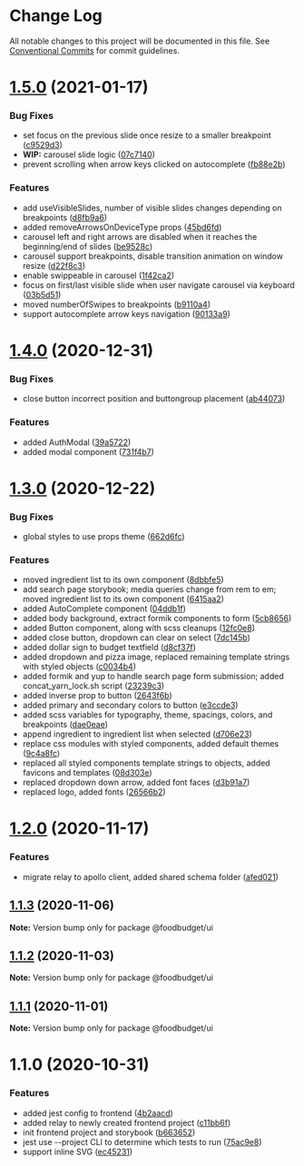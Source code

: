 # Change Log

All notable changes to this project will be documented in this file.
See [Conventional Commits](https://conventionalcommits.org) for commit guidelines.

# [1.5.0](https://github.com/Lilmortal/foodbudget/compare/@foodbudget/ui@1.4.0...@foodbudget/ui@1.5.0) (2021-01-17)


### Bug Fixes

* set focus on the previous slide once resize to a smaller breakpoint ([c9529d3](https://github.com/Lilmortal/foodbudget/commit/c9529d3f616746a61597bb89bde0ef9fa83cc202))
* **WIP:** carousel slide logic ([07c7140](https://github.com/Lilmortal/foodbudget/commit/07c714042db6cc41f5efea10cbfa3c52def387ca))
* prevent scrolling when arrow keys clicked on autocomplete ([fb88e2b](https://github.com/Lilmortal/foodbudget/commit/fb88e2bb9b091578b3e52dfa555ff5f173260447))


### Features

* add useVisibleSlides, number of visible slides changes depending on breakpoints ([d8fb9a6](https://github.com/Lilmortal/foodbudget/commit/d8fb9a6d526afd78a689f6cd0dc30f51724eb0ce))
* added removeArrowsOnDeviceType props ([45bd6fd](https://github.com/Lilmortal/foodbudget/commit/45bd6fd05f981c252722c6dec6a13aa402c39d17))
* carousel left and right arrows are disabled when it reaches the beginning/end of slides ([be9528c](https://github.com/Lilmortal/foodbudget/commit/be9528cb1c676b8590a6b020d9b238b5937e5ec7))
* carousel support breakpoints, disable transition animation on window resize ([d22f8c3](https://github.com/Lilmortal/foodbudget/commit/d22f8c3b019cb47acf41716a2136edb9b091694e))
* enable swippeable in carousel ([1f42ca2](https://github.com/Lilmortal/foodbudget/commit/1f42ca287205e0398d3bf5778789011efe3f48d7))
* focus on first/last visible slide when user navigate carousel via keyboard ([03b5d51](https://github.com/Lilmortal/foodbudget/commit/03b5d510e49dd699e06b9d19eda6be20223def68))
* moved numberOfSwipes to breakpoints ([b9110a4](https://github.com/Lilmortal/foodbudget/commit/b9110a48a163a81a33e5f04387af3fe3eba7c5b6))
* support autocomplete arrow keys navigation ([90133a9](https://github.com/Lilmortal/foodbudget/commit/90133a95bb50c5d5c507159a2206ebcaeb133fe4))





# [1.4.0](https://github.com/Lilmortal/foodbudget/compare/@foodbudget/ui@1.3.0...@foodbudget/ui@1.4.0) (2020-12-31)


### Bug Fixes

* close button incorrect position and buttongroup placement ([ab44073](https://github.com/Lilmortal/foodbudget/commit/ab44073c588b2a56c3a62373540f7224e75397a2))


### Features

* added AuthModal ([39a5722](https://github.com/Lilmortal/foodbudget/commit/39a572242d1a746ad2cb9db3da7e256ff38062d2))
* added modal component ([731f4b7](https://github.com/Lilmortal/foodbudget/commit/731f4b756d9a7e0b5ab73e594b7dbfb6df78e9cf))





# [1.3.0](https://github.com/Lilmortal/foodbudget/compare/@foodbudget/ui@1.2.0...@foodbudget/ui@1.3.0) (2020-12-22)


### Bug Fixes

* global styles to use props theme ([662d6fc](https://github.com/Lilmortal/foodbudget/commit/662d6fc30f21112ddd59989fedaa9bc434164412))


### Features

*  moved ingredient list to its own component ([8dbbfe5](https://github.com/Lilmortal/foodbudget/commit/8dbbfe55f577aca0f53549ea59b37ac034aaf08c))
* add search page storybook; media queries change from rem to em; moved ingredient list to its own component ([6415aa2](https://github.com/Lilmortal/foodbudget/commit/6415aa2b081d9a498cbaeff33bd91c86d5f07bd8))
* added AutoComplete component ([04ddb1f](https://github.com/Lilmortal/foodbudget/commit/04ddb1fd3ffc4087ec7c1adf70da0cf0aebe3b6a))
* added body background, extract formik components to form ([5cb8656](https://github.com/Lilmortal/foodbudget/commit/5cb865679c7923e691b0f88378323da6f92a7877))
* added Button component, along with scss cleanups ([12fc0e8](https://github.com/Lilmortal/foodbudget/commit/12fc0e807042fd76c9fe7069947c7a0ce5f67f17))
* added close button, dropdown can clear on select ([7dc145b](https://github.com/Lilmortal/foodbudget/commit/7dc145b4c22d4e06eb2cef43548b56899f0da8fd))
* added dollar sign to budget textfield ([d8cf37f](https://github.com/Lilmortal/foodbudget/commit/d8cf37f404a7580df6a9a25fe43cea3b82fc984f))
* added dropdown and pizza image, replaced remaining template strings with styled objects ([c0034b4](https://github.com/Lilmortal/foodbudget/commit/c0034b48f2d72bda2fd20e058ccb9d31147061c7))
* added formik and yup to handle search page form submission; added concat_yarn_lock.sh script ([23239c3](https://github.com/Lilmortal/foodbudget/commit/23239c32762487a4ffdeb21e4e23b5404ccd43c5))
* added inverse prop to button ([2643f6b](https://github.com/Lilmortal/foodbudget/commit/2643f6b3fd92da492ff11de5988b99329d64d29f))
* added primary and secondary colors to button ([e3ccde3](https://github.com/Lilmortal/foodbudget/commit/e3ccde3e307db0918e3f4b7c32e38087f5b27d24))
* added scss variables for typography, theme, spacings, colors, and breakpoints ([dae0eae](https://github.com/Lilmortal/foodbudget/commit/dae0eae1563bf4738fd3ab0a82d9f49098d0c27c))
* append ingredient to ingredient list when selected ([d706e23](https://github.com/Lilmortal/foodbudget/commit/d706e2308f48e4000ad810b9e15cc6f5fdb2e2d2))
* replace css modules with styled components, added default themes ([9c4a8fc](https://github.com/Lilmortal/foodbudget/commit/9c4a8fcb005c233afc68731ff276789547ba70ff))
* replaced all styled components template strings to objects, added favicons and templates ([08d303e](https://github.com/Lilmortal/foodbudget/commit/08d303e637eef25987d8f9137bbf73dec9e77175))
* replaced dropdown down arrow, added font faces ([d3b91a7](https://github.com/Lilmortal/foodbudget/commit/d3b91a73b7e88ace84a0d7b1807054b1ca602cf1))
* replaced logo, added fonts ([26566b2](https://github.com/Lilmortal/foodbudget/commit/26566b2e7407d0c5c7fcd2b5664161ed660e90ee))





# [1.2.0](https://github.com/Lilmortal/foodbudget/compare/@foodbudget/ui@1.1.3...@foodbudget/ui@1.2.0) (2020-11-17)


### Features

* migrate relay to apollo client, added shared schema folder ([afed021](https://github.com/Lilmortal/foodbudget/commit/afed021262c69e8cf77d998394445047a038f77a))





## [1.1.3](https://github.com/Lilmortal/foodbudget/compare/@foodbudget/ui@1.1.2...@foodbudget/ui@1.1.3) (2020-11-06)

**Note:** Version bump only for package @foodbudget/ui





## [1.1.2](https://github.com/Lilmortal/foodbudget/compare/@foodbudget/ui@1.1.1...@foodbudget/ui@1.1.2) (2020-11-03)

**Note:** Version bump only for package @foodbudget/ui





## [1.1.1](https://github.com/Lilmortal/foodbudget/compare/@foodbudget/ui@1.1.0...@foodbudget/ui@1.1.1) (2020-11-01)

**Note:** Version bump only for package @foodbudget/ui





# 1.1.0 (2020-10-31)


### Features

* added jest config to frontend ([4b2aacd](https://github.com/Lilmortal/foodbudget/commit/4b2aacdcad0ab260983b347f6ac27747abd3dae0))
* added relay to newly created frontend project ([c11bb6f](https://github.com/Lilmortal/foodbudget/commit/c11bb6f9dd351f220a0f0902d5eaab9464733502))
* init frontend project and storybook ([b663652](https://github.com/Lilmortal/foodbudget/commit/b663652e0af078340e97d33de50bd7d1c2469381))
* jest use --project CLI to determine which tests to run ([75ac9e8](https://github.com/Lilmortal/foodbudget/commit/75ac9e89850f19688052635f0406e88ed83db24b))
* support inline SVG ([ec45231](https://github.com/Lilmortal/foodbudget/commit/ec452314d2e6a62798f959ca68a4384f915f6df5))
